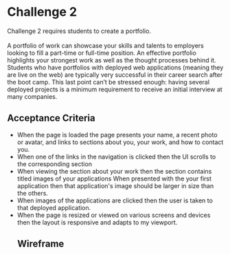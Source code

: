 #
<h1>Challenge 2 </h1>

Challenge 2 requires students to create a portfolio. </br>
<br> A portfolio of work can showcase your skills and talents to employers looking to fill a part-time or full-time position. An effective portfolio highlights your strongest work as well as the thought processes behind it. Students who have portfolios with deployed web applications (meaning they are live on the web) are typically very successful in their career search after the boot camp. This last point can’t be stressed enough: having several deployed projects is a minimum requirement to receive an initial interview at many companies. </br>

<h2>Acceptance Criteria</h2>


<ul>
 <li>
 When the page is loaded the page presents your name, a recent photo or avatar, and links to sections about you, your work, and how to contact you.</li>
<li>When one of the links in the navigation is clicked then the UI scrolls to the corresponding section</li>
<li>When viewing the section about your work then the section contains titled images of your applications
When presented with the your first application then that application's image should be larger in size than the others. </li>
<li>When images of the applications are clicked then the user is taken to that deployed application. </li>
<li>When the page is resized or viewed on various screens and devices then the layout is responsive and adapts to my viewport. </li>

<h2>Wireframe</h2>
<img scr="images\wireframe.png">

